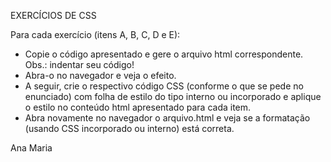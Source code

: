 EXERCÍCIOS DE CSS 

Para cada exercício (itens A, B, C, D e E):
- Copie o código apresentado e gere o arquivo html correspondente. Obs.: indentar seu código!
- Abra-o no navegador e veja o efeito.
- A seguir, crie o respectivo código CSS (conforme o que se pede no enunciado) com folha de estilo do tipo interno ou incorporado e aplique o estilo no conteúdo html apresentado para cada item.
- Abra novamente no navegador o arquivo.html e veja se a formatação (usando CSS incorporado ou interno) está correta.

Ana Maria

